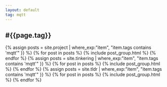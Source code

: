 ```yaml
---
layout: default
tag: mqtt
---
```


<div class="pt-3 container text-center">
    <h2>#{{page.tag}}</h2>
</div>

<div class="container pt-3 pb-5 mb-5">
    <div class="card-group row text-center">
        {% assign posts = site.project | where_exp:"item", "item.tags contains 'mqtt'" }} %}
        {% for post in posts %}
        {% include post_group.html %}
        {% endfor %}
        {% assign posts = site.tinkering | where_exp:"item", "item.tags contains 'mqtt'" }} %}
        {% for post in posts %}
        {% include post_group.html %}
        {% endfor %}
        {% assign posts = site.tldr | where_exp:"item", "item.tags contains 'mqtt'" }} %}
        {% for post in posts %}
        {% include post_group.html %}
        {% endfor %}
    </div>
</div>